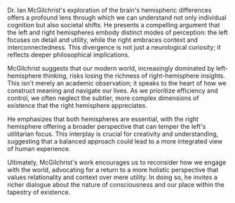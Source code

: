 Dr. Ian McGilchrist's exploration of the brain's hemispheric differences offers a profound lens through which we can understand not only individual cognition but also societal shifts. He presents a compelling argument that the left and right hemispheres embody distinct modes of perception: the left focuses on detail and utility, while the right embraces context and interconnectedness. This divergence is not just a neurological curiosity; it reflects deeper philosophical implications.

McGilchrist suggests that our modern world, increasingly dominated by left-hemisphere thinking, risks losing the richness of right-hemisphere insights. This isn't merely an academic observation; it speaks to the heart of how we construct meaning and navigate our lives. As we prioritize efficiency and control, we often neglect the subtler, more complex dimensions of existence that the right hemisphere appreciates.

He emphasizes that both hemispheres are essential, with the right hemisphere offering a broader perspective that can temper the left's utilitarian focus. This interplay is crucial for creativity and understanding, suggesting that a balanced approach could lead to a more integrated view of human experience.

Ultimately, McGilchrist's work encourages us to reconsider how we engage with the world, advocating for a return to a more holistic perspective that values relationality and context over mere utility. In doing so, he invites a richer dialogue about the nature of consciousness and our place within the tapestry of existence.
